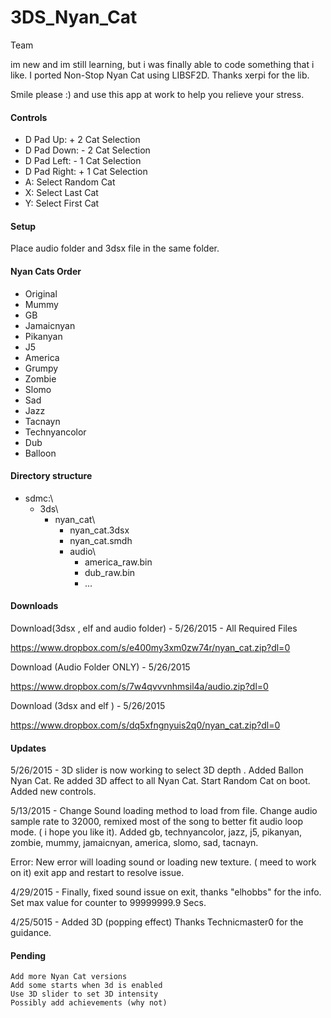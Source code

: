 # 3DS_Nyan_Cat

Team

im new and im still learning, but i was finally able to code something that i like. I ported Non-Stop Nyan Cat using LIBSF2D. Thanks xerpi for the lib.

Smile please :) and use this app at work to help you relieve your stress.

#### Controls

- D Pad Up: + 2 Cat Selection
- D Pad Down: - 2 Cat Selection
- D Pad Left: - 1 Cat Selection
- D Pad Right: + 1 Cat Selection
- A: Select Random Cat
- X: Select Last Cat
- Y: Select First Cat

#### Setup

Place audio folder and 3dsx file in the same folder. 

#### Nyan Cats Order

- Original
- Mummy
- GB
- Jamaicnyan
- Pikanyan
- J5
- America
- Grumpy
- Zombie
- Slomo
- Sad
- Jazz
- Tacnayn
- Technyancolor
- Dub
- Balloon

#### Directory structure

- sdmc:\
  - 3ds\
    - nyan_cat\
      - nyan_cat.3dsx
      - nyan_cat.smdh
      - audio\
        - america_raw.bin
        - dub_raw.bin
        - ...

#### Downloads

Download(3dsx , elf and audio folder) - 5/26/2015 - All Required Files

https://www.dropbox.com/s/e400my3xm0zw74r/nyan_cat.zip?dl=0

Download (Audio Folder ONLY) - 5/26/2015

https://www.dropbox.com/s/7w4qvvvnhmsil4a/audio.zip?dl=0

Download (3dsx and elf ) - 5/26/2015

https://www.dropbox.com/s/dq5xfngnyuis2q0/nyan_cat.zip?dl=0


#### Updates

5/26/2015 - 3D slider is now working to select 3D depth . Added Ballon Nyan Cat. Re added 3D affect to all Nyan Cat. Start Random Cat on boot. Added new controls.

5/13/2015 - Change Sound loading method to load from file. Change audio sample rate to 32000, remixed most of the song to better fit audio loop mode. ( i hope you like it). Added gb, technyancolor, jazz, j5, pikanyan, zombie, mummy, jamaicnyan, america, slomo, sad, tacnayn.

Error: New error will loading sound or loading new texture. ( meed to work on it) exit app and restart to resolve issue.

4/29/2015 - Finally, fixed sound issue on exit, thanks "elhobbs" for the info. Set max value for counter to 99999999.9 Secs.

4/25/5015 - Added 3D (popping effect) Thanks Technicmaster0 for the guidance.


#### Pending

    Add more Nyan Cat versions
    Add some starts when 3d is enabled
    Use 3D slider to set 3D intensity
    Possibly add achievements (why not)
